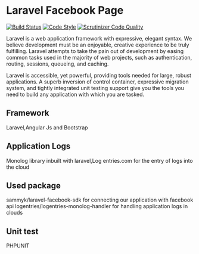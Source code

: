 # Laravel Facebook Page

[![Build Status](https://travis-ci.org/basanta123/Laravel-Facebook-Page.svg?branch=master)](https://travis-ci.org/basanta123/Laravel-Facebook-Page)
[![Code Style](https://styleci.io/repos/77210590/shield?branch=master)](https://styleci.io/repos/77210590)
[![Scrutinizer Code Quality](https://scrutinizer-ci.com/g/basanta123/Laravel-Facebook-Page/badges/quality-score.png?b=master)](https://scrutinizer-ci.com/g/basanta123/Laravel-Facebook-Page/?branch=master)


Laravel is a web application framework with expressive, elegant syntax. We believe development must be an enjoyable, creative experience to be truly fulfilling. Laravel attempts to take the pain out of development by easing common tasks used in the majority of web projects, such as authentication, routing, sessions, queueing, and caching.

Laravel is accessible, yet powerful, providing tools needed for large, robust applications. A superb inversion of control container, expressive migration system, and tightly integrated unit testing support give you the tools you need to build any application with which you are tasked.

## Framework

Laravel,Angular Js and  Bootstrap

## Application Logs

Monolog library inbuilt with laravel,Log entries.com for the entry of logs into the cloud

## Used package

sammyk/laravel-facebook-sdk for connecting our application with facebook api
logentries/logentries-monolog-handler for handling application logs in clouds

## Unit test

PHPUNIT
